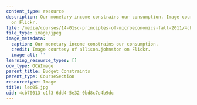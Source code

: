 ```yaml
---
content_type: resource
description: Our monetary income constrains our consumption. Image courtesy of allison.johnston
  on Flickr.
file: /media/courses/14-01sc-principles-of-microeconomics-fall-2011/4cb70013c1f36dd45e320bd8c7e4b9dc_lec05.jpg
file_type: image/jpeg
image_metadata:
  caption: Our monetary income constrains our consumption.
  credit: Image courtesy of allison.johnston on Flickr.
  image-alt: ''
learning_resource_types: []
ocw_type: OCWImage
parent_title: Budget Constraints
parent_type: CourseSection
resourcetype: Image
title: lec05.jpg
uid: 4cb70013-c1f3-6dd4-5e32-0bd8c7e4b9dc
---
```

